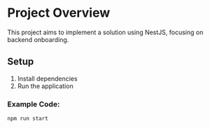 # Project Overview
This project aims to implement a solution using NestJS, focusing on backend onboarding.

## Setup
1. Install dependencies
2. Run the application

### Example Code:
```bash
npm run start
